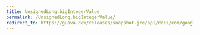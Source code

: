 ```yaml
---
title: UnsignedLong.bigIntegerValue
permalink: /UnsignedLong.bigIntegerValue/
redirect_to: https://guava.dev/releases/snapshot-jre/api/docs/com/google/common/primitives/UnsignedLong.html#bigIntegerValue--
---
```

